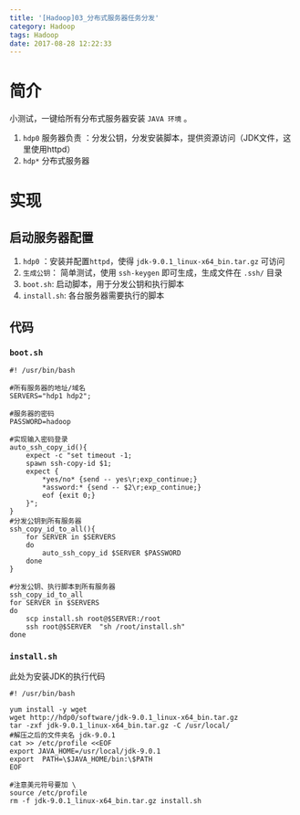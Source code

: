 ```yaml
---
title: '[Hadoop]03_分布式服务器任务分发'
category: Hadoop
tags: Hadoop
date: 2017-08-28 12:22:33
---
```


# 简介

小测试，一键给所有分布式服务器安装 `JAVA 环境` 。

1. `hdp0` 服务器负责 ：分发公钥，分发安装脚本，提供资源访问（JDK文件，这里使用httpd）
2. `hdp*` 分布式服务器

# 实现

## 启动服务器配置        

1. `hdp0` ：安装并配置`httpd`，使得 `jdk-9.0.1_linux-x64_bin.tar.gz` 可访问
2. `生成公钥`： 简单测试，使用 `ssh-keygen` 即可生成，生成文件在 `.ssh/` 目录
3. `boot.sh`: 启动脚本，用于分发公钥和执行脚本
4. `install.sh`: 各台服务器需要执行的脚本

## 代码

### `boot.sh`

```
#! /usr/bin/bash

#所有服务器的地址/域名
SERVERS="hdp1 hdp2";

#服务器的密码
PASSWORD=hadoop

#实现输入密码登录
auto_ssh_copy_id(){
	expect -c "set timeout -1;
	spawn ssh-copy-id $1;
	expect {
		*yes/no* {send -- yes\r;exp_continue;}
		*assword:* {send -- $2\r;exp_continue;}
		eof {exit 0;}
	}";
}
#分发公钥到所有服务器
ssh_copy_id_to_all(){
	for SERVER in $SERVERS
	do
		auto_ssh_copy_id $SERVER $PASSWORD
	done
}

#分发公钥、执行脚本到所有服务器
ssh_copy_id_to_all
for SERVER in $SERVERS
do
    scp install.sh root@$SERVER:/root
    ssh root@$SERVER  "sh /root/install.sh"
done
```

### `install.sh`

此处为安装JDK的执行代码
```
#! /usr/bin/bash

yum install -y wget
wget http://hdp0/software/jdk-9.0.1_linux-x64_bin.tar.gz
tar -zxf jdk-9.0.1_linux-x64_bin.tar.gz -C /usr/local/
#解压之后的文件夹名 jdk-9.0.1
cat >> /etc/profile <<EOF
export JAVA_HOME=/usr/local/jdk-9.0.1
export  PATH=\$JAVA_HOME/bin:\$PATH
EOF

#注意美元符号要加 \
source /etc/profile
rm -f jdk-9.0.1_linux-x64_bin.tar.gz install.sh
```

